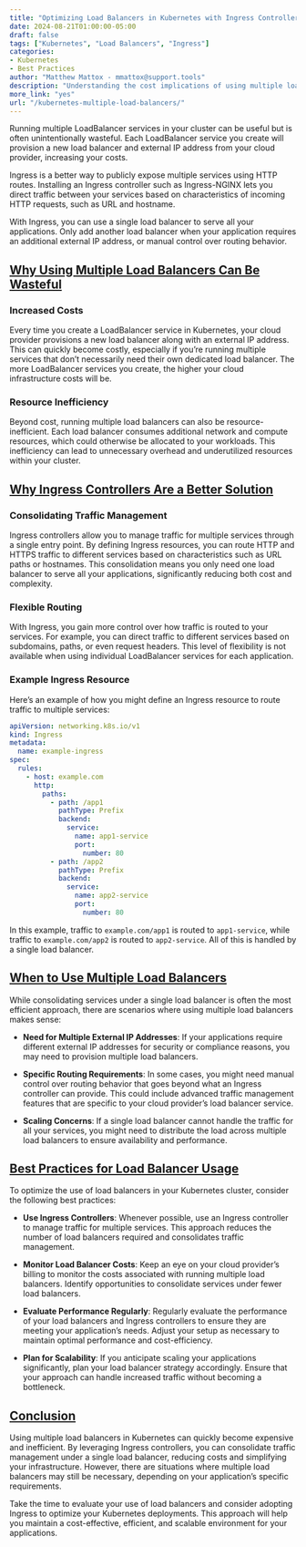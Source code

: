 ```yaml
---
title: "Optimizing Load Balancers in Kubernetes with Ingress Controllers"
date: 2024-08-21T01:00:00-05:00
draft: false
tags: ["Kubernetes", "Load Balancers", "Ingress"]
categories:
- Kubernetes
- Best Practices
author: "Matthew Mattox - mmattox@support.tools"
description: "Understanding the cost implications of using multiple load balancers in Kubernetes and how Ingress controllers can optimize traffic management."
more_link: "yes"
url: "/kubernetes-multiple-load-balancers/"
---
```


Running multiple LoadBalancer services in your cluster can be useful but is often unintentionally wasteful. Each LoadBalancer service you create will provision a new load balancer and external IP address from your cloud provider, increasing your costs.

Ingress is a better way to publicly expose multiple services using HTTP routes. Installing an Ingress controller such as Ingress-NGINX lets you direct traffic between your services based on characteristics of incoming HTTP requests, such as URL and hostname.

With Ingress, you can use a single load balancer to serve all your applications. Only add another load balancer when your application requires an additional external IP address, or manual control over routing behavior.

<!--more-->

## [Why Using Multiple Load Balancers Can Be Wasteful](#why-using-multiple-load-balancers-can-be-wasteful)

### Increased Costs

Every time you create a LoadBalancer service in Kubernetes, your cloud provider provisions a new load balancer along with an external IP address. This can quickly become costly, especially if you’re running multiple services that don’t necessarily need their own dedicated load balancer. The more LoadBalancer services you create, the higher your cloud infrastructure costs will be.

### Resource Inefficiency

Beyond cost, running multiple load balancers can also be resource-inefficient. Each load balancer consumes additional network and compute resources, which could otherwise be allocated to your workloads. This inefficiency can lead to unnecessary overhead and underutilized resources within your cluster.

## [Why Ingress Controllers Are a Better Solution](#why-ingress-controllers-are-a-better-solution)

### Consolidating Traffic Management

Ingress controllers allow you to manage traffic for multiple services through a single entry point. By defining Ingress resources, you can route HTTP and HTTPS traffic to different services based on characteristics such as URL paths or hostnames. This consolidation means you only need one load balancer to serve all your applications, significantly reducing both cost and complexity.

### Flexible Routing

With Ingress, you gain more control over how traffic is routed to your services. For example, you can direct traffic to different services based on subdomains, paths, or even request headers. This level of flexibility is not available when using individual LoadBalancer services for each application.

### Example Ingress Resource

Here’s an example of how you might define an Ingress resource to route traffic to multiple services:

```yaml
apiVersion: networking.k8s.io/v1
kind: Ingress
metadata:
  name: example-ingress
spec:
  rules:
    - host: example.com
      http:
        paths:
          - path: /app1
            pathType: Prefix
            backend:
              service:
                name: app1-service
                port:
                  number: 80
          - path: /app2
            pathType: Prefix
            backend:
              service:
                name: app2-service
                port:
                  number: 80
```

In this example, traffic to `example.com/app1` is routed to `app1-service`, while traffic to `example.com/app2` is routed to `app2-service`. All of this is handled by a single load balancer.

## [When to Use Multiple Load Balancers](#when-to-use-multiple-load-balancers)

While consolidating services under a single load balancer is often the most efficient approach, there are scenarios where using multiple load balancers makes sense:

- **Need for Multiple External IP Addresses**: If your applications require different external IP addresses for security or compliance reasons, you may need to provision multiple load balancers.

- **Specific Routing Requirements**: In some cases, you might need manual control over routing behavior that goes beyond what an Ingress controller can provide. This could include advanced traffic management features that are specific to your cloud provider’s load balancer service.

- **Scaling Concerns**: If a single load balancer cannot handle the traffic for all your services, you might need to distribute the load across multiple load balancers to ensure availability and performance.

## [Best Practices for Load Balancer Usage](#best-practices-for-load-balancer-usage)

To optimize the use of load balancers in your Kubernetes cluster, consider the following best practices:

- **Use Ingress Controllers**: Whenever possible, use an Ingress controller to manage traffic for multiple services. This approach reduces the number of load balancers required and consolidates traffic management.

- **Monitor Load Balancer Costs**: Keep an eye on your cloud provider’s billing to monitor the costs associated with running multiple load balancers. Identify opportunities to consolidate services under fewer load balancers.

- **Evaluate Performance Regularly**: Regularly evaluate the performance of your load balancers and Ingress controllers to ensure they are meeting your application’s needs. Adjust your setup as necessary to maintain optimal performance and cost-efficiency.

- **Plan for Scalability**: If you anticipate scaling your applications significantly, plan your load balancer strategy accordingly. Ensure that your approach can handle increased traffic without becoming a bottleneck.

## [Conclusion](#conclusion)

Using multiple load balancers in Kubernetes can quickly become expensive and inefficient. By leveraging Ingress controllers, you can consolidate traffic management under a single load balancer, reducing costs and simplifying your infrastructure. However, there are situations where multiple load balancers may still be necessary, depending on your application’s specific requirements.

Take the time to evaluate your use of load balancers and consider adopting Ingress to optimize your Kubernetes deployments. This approach will help you maintain a cost-effective, efficient, and scalable environment for your applications.
